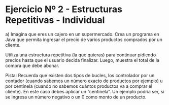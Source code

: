 # Ejercicio Nº 2 - Estructuras Repetitivas - Individual

a) Imagina que eres un cajero en un supermercado. Crea un programa en Java que permita ingresar el precio de varios productos comprados por un cliente.


Utiliza una estructura repetitiva (la que quieras) para continuar pidiendo precios hasta que el usuario decida finalizar. Luego, muestra el total de la compra que debe abonar.

Pista: Recuerda que existen dos tipos de bucles, los controlador por un contador (cuando sabemos un número exacto de productos por ejemplo) u por centinela (cuando no sabemos cuántos productos va a comprar el cliente). En este caso debes aplicar un “centinela”. Un ejemplo podría ser, si se ingresa un número negativo o un 0 como monto de un producto.